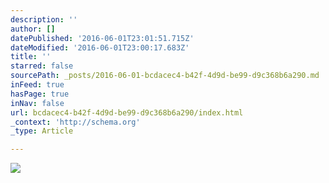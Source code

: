 ```yaml
---
description: ''
author: []
datePublished: '2016-06-01T23:01:51.715Z'
dateModified: '2016-06-01T23:00:17.683Z'
title: ''
starred: false
sourcePath: _posts/2016-06-01-bcdacec4-b42f-4d9d-be99-d9c368b6a290.md
inFeed: true
hasPage: true
inNav: false
url: bcdacec4-b42f-4d9d-be99-d9c368b6a290/index.html
_context: 'http://schema.org'
_type: Article

---
```

![](https://the-grid-user-content.s3-us-west-2.amazonaws.com/efee1334-2b16-49bd-95d0-4a7ed4c38529.png)